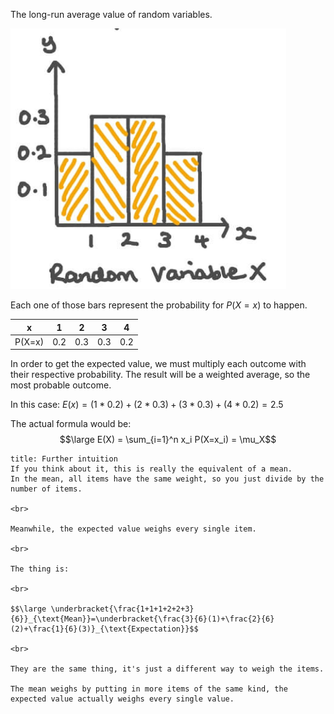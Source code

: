 The long-run average value of random variables.

![](../z_images/Pasted%20image%2020230506172400.png)


Each one of those bars represent the probability for $P(X=x)$ to happen.

| x   | 1   | 2   | 3   | 4   |
| --- | --- | --- | --- | --- |
| P(X=x) | 0.2 | 0.3 | 0.3 | 0.2 |


In order to get the expected value, we must multiply each outcome with their respective probability. The result will be a weighted average, so the most probable outcome.

In this case: $E(x) = (1*0.2) + (2*0.3) + (3*0.3) + (4*0.2) = 2.5$

The actual formula would be:
$$\large E(X) = \sum_{i=1}^n x_i P(X=x_i) = \mu_X$$


```ad-hint
title: Further intuition
If you think about it, this is really the equivalent of a mean.
In the mean, all items have the same weight, so you just divide by the number of items.

<br>

Meanwhile, the expected value weighs every single item.

<br>

The thing is:

<br>

$$\large \underbracket{\frac{1+1+1+2+2+3}{6}}_{\text{Mean}}=\underbracket{\frac{3}{6}(1)+\frac{2}{6}(2)+\frac{1}{6}(3)}_{\text{Expectation}}$$

<br>

They are the same thing, it's just a different way to weigh the items.

The mean weighs by putting in more items of the same kind, the expected value actually weighs every single value.
```
